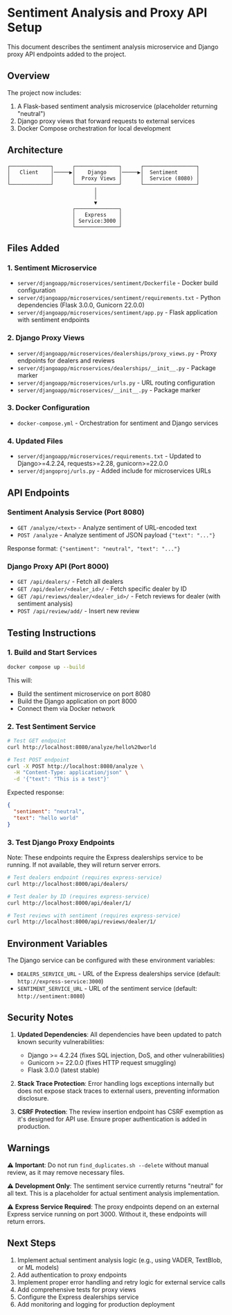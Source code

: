 # Sentiment Analysis and Proxy API Setup

This document describes the sentiment analysis microservice and Django proxy API endpoints added to the project.

## Overview

The project now includes:
1. A Flask-based sentiment analysis microservice (placeholder returning "neutral")
2. Django proxy views that forward requests to external services
3. Docker Compose orchestration for local development

## Architecture

```
┌─────────────┐      ┌──────────────┐      ┌─────────────────┐
│   Client    │─────▶│    Django    │─────▶│  Sentiment      │
│             │      │  Proxy Views │      │  Service (8080) │
└─────────────┘      └──────────────┘      └─────────────────┘
                            │
                            │
                            ▼
                     ┌──────────────┐
                     │   Express    │
                     │ Service:3000 │
                     └──────────────┘
```

## Files Added

### 1. Sentiment Microservice
- `server/djangoapp/microservices/sentiment/Dockerfile` - Docker build configuration
- `server/djangoapp/microservices/sentiment/requirements.txt` - Python dependencies (Flask 3.0.0, Gunicorn 22.0.0)
- `server/djangoapp/microservices/sentiment/app.py` - Flask application with sentiment endpoints

### 2. Django Proxy Views
- `server/djangoapp/microservices/dealerships/proxy_views.py` - Proxy endpoints for dealers and reviews
- `server/djangoapp/microservices/dealerships/__init__.py` - Package marker
- `server/djangoapp/microservices/urls.py` - URL routing configuration
- `server/djangoapp/microservices/__init__.py` - Package marker

### 3. Docker Configuration
- `docker-compose.yml` - Orchestration for sentiment and Django services

### 4. Updated Files
- `server/djangoapp/microservices/requirements.txt` - Updated to Django>=4.2.24, requests>=2.28, gunicorn>=22.0.0
- `server/djangoproj/urls.py` - Added include for microservices URLs

## API Endpoints

### Sentiment Analysis Service (Port 8080)
- `GET /analyze/<text>` - Analyze sentiment of URL-encoded text
- `POST /analyze` - Analyze sentiment of JSON payload `{"text": "..."}`

Response format: `{"sentiment": "neutral", "text": "..."}`

### Django Proxy API (Port 8000)
- `GET /api/dealers/` - Fetch all dealers
- `GET /api/dealer/<dealer_id>/` - Fetch specific dealer by ID
- `GET /api/reviews/dealer/<dealer_id>/` - Fetch reviews for dealer (with sentiment analysis)
- `POST /api/review/add/` - Insert new review

## Testing Instructions

### 1. Build and Start Services

```bash
docker compose up --build
```

This will:
- Build the sentiment microservice on port 8080
- Build the Django application on port 8000
- Connect them via Docker network

### 2. Test Sentiment Service

```bash
# Test GET endpoint
curl http://localhost:8080/analyze/hello%20world

# Test POST endpoint
curl -X POST http://localhost:8080/analyze \
  -H "Content-Type: application/json" \
  -d '{"text": "This is a test"}'
```

Expected response:
```json
{
  "sentiment": "neutral",
  "text": "hello world"
}
```

### 3. Test Django Proxy Endpoints

Note: These endpoints require the Express dealerships service to be running. If not available, they will return server errors.

```bash
# Test dealers endpoint (requires express-service)
curl http://localhost:8000/api/dealers/

# Test dealer by ID (requires express-service)
curl http://localhost:8000/api/dealer/1/

# Test reviews with sentiment (requires express-service)
curl http://localhost:8000/api/reviews/dealer/1/
```

## Environment Variables

The Django service can be configured with these environment variables:

- `DEALERS_SERVICE_URL` - URL of the Express dealerships service (default: `http://express-service:3000`)
- `SENTIMENT_SERVICE_URL` - URL of the sentiment service (default: `http://sentiment:8080`)

## Security Notes

1. **Updated Dependencies**: All dependencies have been updated to patch known security vulnerabilities:
   - Django >= 4.2.24 (fixes SQL injection, DoS, and other vulnerabilities)
   - Gunicorn >= 22.0.0 (fixes HTTP request smuggling)
   - Flask 3.0.0 (latest stable)

2. **Stack Trace Protection**: Error handling logs exceptions internally but does not expose stack traces to external users, preventing information disclosure.

3. **CSRF Protection**: The review insertion endpoint has CSRF exemption as it's designed for API use. Ensure proper authentication is added in production.

## Warnings

⚠️ **Important**: Do not run `find_duplicates.sh --delete` without manual review, as it may remove necessary files.

⚠️ **Development Only**: The sentiment service currently returns "neutral" for all text. This is a placeholder for actual sentiment analysis implementation.

⚠️ **Express Service Required**: The proxy endpoints depend on an external Express service running on port 3000. Without it, these endpoints will return errors.

## Next Steps

1. Implement actual sentiment analysis logic (e.g., using VADER, TextBlob, or ML models)
2. Add authentication to proxy endpoints
3. Implement proper error handling and retry logic for external service calls
4. Add comprehensive tests for proxy views
5. Configure the Express dealerships service
6. Add monitoring and logging for production deployment
